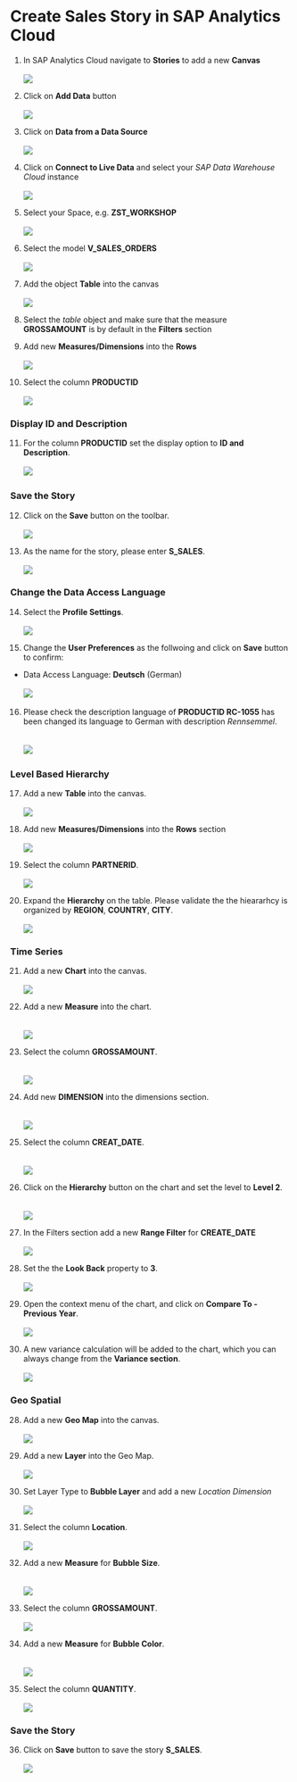 # Create Sales Story in SAP Analytics Cloud

1. In SAP Analytics Cloud navigate to **Stories** to add a new **Canvas**
  <br><br>![](../images/create_sales_story_01.png)

2. Click on **Add Data** button
 <br><br>![](../images/create_sales_story_02.png)

3. Click on **Data from a Data Source** 
  <br><br>![](../images/create_sales_story_03.png)

4. Click on **Connect to Live Data** and select your *SAP Data Warehouse Cloud* instance
  <br><br>![](../images/create_sales_story_04.png)

5. Select your Space, e.g. **ZST_WORKSHOP**
  <br><br>![](../images/create_sales_story_05.png)

6. Select the model **V_SALES_ORDERS**
  <br><br>![](../images/create_sales_story_06.png)

7. Add the object **Table** into the canvas
  <br><br>![](../images/create_sales_story_07.png)
  
8. Select the *table* object and make sure that the measure **GROSSAMOUNT** is by default in the **Filters** section 
9. Add new **Measures/Dimensions** into the **Rows**
  <br><br>![](../images/create_sales_story_08.png)
 
10. Select the column **PRODUCTID**
  <br><br>![](../images/create_sales_story_09.png)

### Display ID and Description

11. For the column **PRODUCTID** set the display option to **ID and Description**.
  <br><br>![](../images/create_sales_story_10.png)

### Save the Story
12. Click on the **Save** button on the toolbar.
  <br><br>![](../images/create_sales_story_11.png)

13. As the name for the story, please enter **S_SALES**.
  <br><br>![](../images/create_sales_story_12.png)

### Change the Data Access Language 
14. Select the **Profile Settings**.
<br><br>![](../images/create_sales_story_13.png)

15. Change the **User Preferences** as the follwoing and click on **Save** button to confirm:
  - Data Access Language: **Deutsch** (German)
  <br><br>![](../images/create_sales_story_14.png)

16. Please check the description language of **PRODUCTID RC-1055** has been changed its language to German with description *Rennsemmel*.  
  <br><br>![](../images/create_sales_story_15.png)

### Level Based Hierarchy
17. Add a new **Table** into the canvas.
  <br><br>![](../images/create_sales_story_20.png)

18. Add new **Measures/Dimensions** into the **Rows** section
  <br><br>![](../images/create_sales_story_21.png)

19. Select the column **PARTNERID**.
  <br><br>![](../images/create_sales_story_22.png)

20. Expand the **Hierarchy** on the table. Please validate the the hieararhcy is organized by **REGION**, **COUNTRY**, **CITY**.
  <br><br>![](../images/create_sales_story_23.png)

### Time Series
21. Add a new **Chart** into the canvas.
  <br><br>![](../images/create_sales_story_30.png)
  
22. Add a new **Measure** into the chart.  
  <br><br>![](../images/create_sales_story_31.png)
  
23. Select the column **GROSSAMOUNT**.  
  <br><br>![](../images/create_sales_story_32.png)
  
24. Add new **DIMENSION** into the dimensions section.  
  <br><br>![](../images/create_sales_story_33.png)
  
25. Select the column **CREAT_DATE**.  
  <br><br>![](../images/create_sales_story_34.png)
  
26. Click on the **Hierarchy** button on the chart and set the level to **Level 2**.  
  <br><br>![](../images/create_sales_story_35.png)

27. In the Filters section add a new **Range Filter** for **CREATE_DATE** 
  <br><br>![](../images/create_sales_story_35a.png)

28. Set the the **Look Back** property to **3**.
  <br><br>![](../images/create_sales_story_35b.png)
  
29. Open the context menu of the chart, and click on **Compare To - Previous Year**.
  <br><br>![](../images/create_sales_story_36.png)

30. A new variance calculation will be added to the chart, which you can always change from the **Variance section**.
  <br><br>![](../images/create_sales_story_36a.png)

### Geo Spatial
28. Add a new **Geo Map** into the canvas.
  <br><br>![](../images/create_sales_story_40.png)
  
29. Add a new **Layer** into the Geo Map.
  <br><br>![](../images/create_sales_story_41.png)
  
30. Set Layer Type to **Bubble Layer** and add a new **Location* Dimension*
  <br><br>![](../images/create_sales_story_42.png)
  
31. Select the column **Location**. 
  <br><br>![](../images/create_sales_story_43.png)
  
32. Add a new **Measure** for **Bubble Size**.  
  <br><br>![](../images/create_sales_story_44.png)
  
33. Select the column **GROSSAMOUNT**.  
  <br>![](../images/create_sales_story_45.png)
  
34. Add a new **Measure** for **Bubble Color**.  
  <br><br>![](../images/create_sales_story_46.png)
  
35. Select the column **QUANTITY**.   
  <br>![](../images/create_sales_story_47.png)

### Save the Story 

36. Click on **Save** button to save the story **S_SALES**.
  <br><br>![](../images/create_sales_story_48.png)

